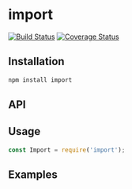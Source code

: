 # import

[![Build Status](https://travis-ci.org/janis-commerce/import.svg?branch=master)](https://travis-ci.org/janis-commerce/import)
[![Coverage Status](https://coveralls.io/repos/github/janis-commerce/import/badge.svg?branch=master)](https://coveralls.io/github/janis-commerce/import?branch=master)



## Installation
```sh
npm install import
```

## API


## Usage
```js
const Import = require('import');

```

## Examples
